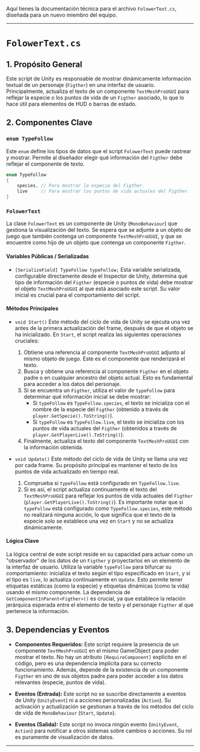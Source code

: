 Aquí tienes la documentación técnica para el archivo `FolowerText.cs`, diseñada para un nuevo miembro del equipo.

---

# `FolowerText.cs`

## 1. Propósito General

Este script de Unity es responsable de mostrar dinámicamente información textual de un personaje (`Figther`) en una interfaz de usuario. Principalmente, actualiza el texto de un componente `TextMeshProUGUI` para reflejar la especie o los puntos de vida de un `Figther` asociado, lo que lo hace útil para elementos de HUD o barras de estado.

## 2. Componentes Clave

### `enum TypeFollow`

Este `enum` define los tipos de datos que el script `FolowerText` puede rastrear y mostrar. Permite al diseñador elegir qué información del `Figther` debe reflejar el componente de texto.

```csharp
enum TypeFollow
{
    species, // Para mostrar la especie del Figther.
    live     // Para mostrar los puntos de vida actuales del Figther.
}
```

### `FolowerText`

La clase `FolowerText` es un componente de Unity (`MonoBehaviour`) que gestiona la visualización del texto. Se espera que se adjunte a un objeto de juego que también contenga un componente `TextMeshProUGUI`, y que se encuentre como hijo de un objeto que contenga un componente `Figther`.

#### Variables Públicas / Serializadas

*   `[SerializeField] TypeFollow typeFollow;`
    Esta variable serializada, configurable directamente desde el Inspector de Unity, determina qué tipo de información del `Figther` (especie o puntos de vida) debe mostrar el objeto `TextMeshProUGUI` al que está asociado este script. Su valor inicial es crucial para el comportamiento del script.

#### Métodos Principales

*   `void Start()`
    Este método del ciclo de vida de Unity se ejecuta una vez antes de la primera actualización del frame, después de que el objeto se ha inicializado. En `Start`, el script realiza las siguientes operaciones cruciales:
    1.  Obtiene una referencia al componente `TextMeshProUGUI` adjunto al mismo objeto de juego. Este es el componente que renderizará el texto.
    2.  Busca y obtiene una referencia al componente `Figther` en el objeto padre o en cualquier ancestro del objeto actual. Esto es fundamental para acceder a los datos del personaje.
    3.  Si se encuentra un `Figther`, utiliza el valor de `typeFollow` para determinar qué información inicial se debe mostrar:
        *   Si `typeFollow` es `TypeFollow.species`, el texto se inicializa con el nombre de la especie del `Figther` (obtenido a través de `player.GetSpecie().ToString()`).
        *   Si `typeFollow` es `TypeFollow.live`, el texto se inicializa con los puntos de vida actuales del `Figther` (obtenidos a través de `player.GetPlayerLive().ToString()`).
    4.  Finalmente, actualiza el texto del componente `TextMeshProUGUI` con la información obtenida.

*   `void Update()`
    Este método del ciclo de vida de Unity se llama una vez por cada frame. Su propósito principal es mantener el texto de los puntos de vida actualizado en tiempo real.
    1.  Comprueba si `typeFollow` está configurado en `TypeFollow.live`.
    2.  Si es así, el script actualiza continuamente el texto del `TextMeshProUGUI` para reflejar los puntos de vida actuales del `Figther` (`player.GetPlayerLive().ToString()`).
    Es importante notar que si `typeFollow` está configurado como `TypeFollow.species`, este método no realizará ninguna acción, lo que significa que el texto de la especie solo se establece una vez en `Start` y no se actualiza dinámicamente.

#### Lógica Clave

La lógica central de este script reside en su capacidad para actuar como un "observador" de los datos de un `Figther` y proyectarlos en un elemento de la interfaz de usuario. Utiliza la variable `typeFollow` para bifurcar su comportamiento: inicializa el texto según el tipo especificado en `Start`, y si el tipo es `live`, lo actualiza continuamente en `Update`. Esto permite tener etiquetas estáticas (como la especie) y etiquetas dinámicas (como la vida) usando el mismo componente. La dependencia de `GetComponentInParent<Figther>()` es crucial, ya que establece la relación jerárquica esperada entre el elemento de texto y el personaje `Figther` al que pertenece la información.

## 3. Dependencias y Eventos

*   **Componentes Requeridos:**
    Este script requiere la presencia de un componente `TextMeshProUGUI` en el mismo GameObject para poder mostrar el texto. No hay un atributo `[RequireComponent]` explícito en el código, pero es una dependencia implícita para su correcto funcionamiento.
    Además, depende de la existencia de un componente `Figther` en uno de sus objetos padre para poder acceder a los datos relevantes (especie, puntos de vida).

*   **Eventos (Entrada):**
    Este script no se suscribe directamente a eventos de Unity (`UnityEvent`) ni a acciones personalizadas (`Action`). Su activación y actualización se gestionan a través de los métodos del ciclo de vida de `MonoBehaviour` (`Start`, `Update`).

*   **Eventos (Salida):**
    Este script no invoca ningún evento (`UnityEvent`, `Action`) para notificar a otros sistemas sobre cambios o acciones. Su rol es puramente de visualización de datos.

---